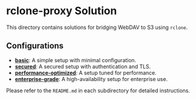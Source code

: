 # rclone-proxy Solution

This directory contains solutions for bridging WebDAV to S3 using `rclone`.

## Configurations

-   **[basic](./basic/)**: A simple setup with minimal configuration.
-   **[secured](./secured/)**: A secured setup with authentication and TLS.
-   **[performance-optimized](./performance-optimized/)**: A setup tuned for performance.
-   **[enterprise-grade](./enterprise-grade/)**: A high-availability setup for enterprise use.

Please refer to the `README.md` in each subdirectory for detailed instructions.
